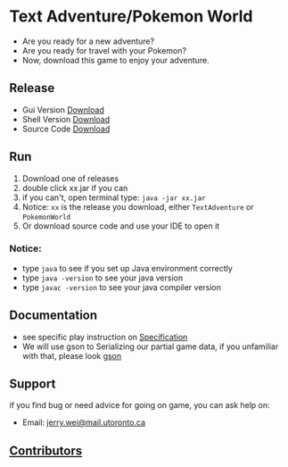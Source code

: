 # Text Adventure/Pokemon World

- Are you ready for a new adventure?
- Are you ready for travel with your Pokemon?
- Now, download this game to enjoy your adventure.

## Release

- Gui Version [Download](https://github.com/CSC207-UofT/course-project-jerry-text-adventure/releases/download/TextAdventure/TextAdventure.zip)
- Shell Version [Download](https://github.com/CSC207-UofT/course-project-jerry-text-adventure/releases/download/PokemonWorld/PokemonWorld.zip)
- Source Code [Download](https://github.com/CSC207-UofT/course-project-jerry-text-adventure/archive/refs/heads/main.zip)

## Run

1. Download one of releases
2. double click xx.jar if you can
3. if you can't, open terminal type: `java -jar xx.jar`
4. Notice: `xx` is the release you download, either `TextAdventure` or `PokemonWorld`
5. Or download source code and use your IDE to open it

### Notice:

- type `java` to see if you set up Java environment correctly
- type `java -version` to see your java version
- type `javac -version` to see your java compiler version

## Documentation

- see specific play instruction on [Specification](https://github.com/CSC207-UofT/course-project-jerry-text-adventure/blob/main/phase2/specification.md)
- We will use gson to Serializing our partial game data, if you unfamiliar with that, please look [gson](https://github.com/google/gson)

## Support

if you find bug or need advice for going on game, you can ask help on:

- Email: jerry.wei@mail.utoronto.ca

## [Contributors](https://github.com/CSC207-UofT/course-project-jerry-text-adventure/graphs/contributors)
